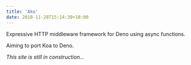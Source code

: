 ```yaml
---
title: 'Ako'
date: 2018-11-28T15:14:39+10:00
---
```


Expressive HTTP middleware framework for Deno using async functions. 

Aiming to port Koa to Deno.

*This site is still in construction...*
